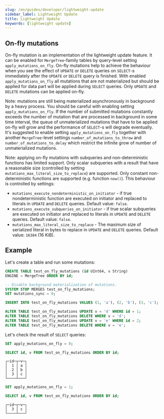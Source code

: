 ```yaml
---
slug: /en/guides/developer/lightweight-update
sidebar_label: Lightweight Update
title: Lightweight Update
keywords: [lightweight update]
---
```


## On-fly mutations

On-fly mutation is an implementation of the lightweight update feature. It can be enabled for `MergeTree`-family tables by query-level setting `apply_mutations_on_fly`. On-fly mutations help to achieve the behaviour when you see the effect of `UPDATE` or `DELETE` queries on `SELECT`-s immediately after the `UPDATE` or `DELETE` query is finished. With enabled `apply_mutations_on_fly` all mutations that are not materialized but should be applied for data part will be applied during `SELECT` queries. Only `UPDATE` and `DELETE` mutations can be applied on-fly.


Note: mutations are still being materialized asynchronously in background by a heavy process. You should be careful with enabling setting `apply_mutations_on_fly`. If the number of submitted mutations constantly exceeds the number of mutation that are processed in background in some time interval, the queue of unmaterialized mutations that have to be applied on-fly will grow and the performance of `SELECT`-s will degrade eventually. It's suggested to enable setting `apply_mutations_on_fly` together with another `MergeTree`-level settings `number_of_mutations_to_throw` and `number_of_mutations_to_delay` which restrict the infinite grow of number of unmaterialized mutations.

Note: applying on-fly mutations with subqueries and non-deterministic functions has limited support. Only scalar subqueries with a result that have a reasonable size (controlled by setting `mutations_max_literal_size_to_replace`) are supported. Only constant non-deterministic functions are supported (e.g. function `now()`). This behaviour is controlled by settings:

- `mutations_execute_nondeterministic_on_initiator` - if true nondeterministic function are executed on initiator and replaced to literals in `UPDATE` and `DELETE` queries. Default value: `false`.
- `mutations_execute_subqueries_on_initiator` - if true scalar subqueries are executed on initiator and replaced to literals in `UPDATE` and `DELETE` queries. Default value: `false`.
 - `mutations_max_literal_size_to_replace` - The maximum size of serialized literal in bytes to replace in `UPDATE` and `DELETE` queries. Default value: `16384` (16 KiB).
 
## Example

Let's create a table and run some mutations:
```sql
CREATE TABLE test_on_fly_mutations (id UInt64, v String) 
ENGINE = MergeTree ORDER BY id;

-- Disable background materialization of mutations.
SYSTEM STOP MERGES test_on_fly_mutations;
SET mutations_sync = 0;

INSERT INTO test_on_fly_mutations VALUES (1, 'a'), (2, 'b'), (3, 'c');

ALTER TABLE test_on_fly_mutations UPDATE v = 'd' WHERE id = 1;
ALTER TABLE test_on_fly_mutations DELETE WHERE v = 'd';
ALTER TABLE test_on_fly_mutations UPDATE v = 'e' WHERE id = 2;
ALTER TABLE test_on_fly_mutations DELETE WHERE v = 'e';
```

Let's check the result of `SELECT` queries:
```sql
SET apply_mutations_on_fly = 0;

SELECT id, v FROM test_on_fly_mutations ORDER BY id;
```

```
┌─id─┬─v─┐
│  1 │ a │
│  2 │ b │
│  3 │ c │
└────┴───┘
```

```sql
SET apply_mutations_on_fly = 1;

SELECT id, v FROM test_on_fly_mutations ORDER BY id;
```

```
┌─id─┬─v─┐
│  3 │ c │
└────┴───┘
```
